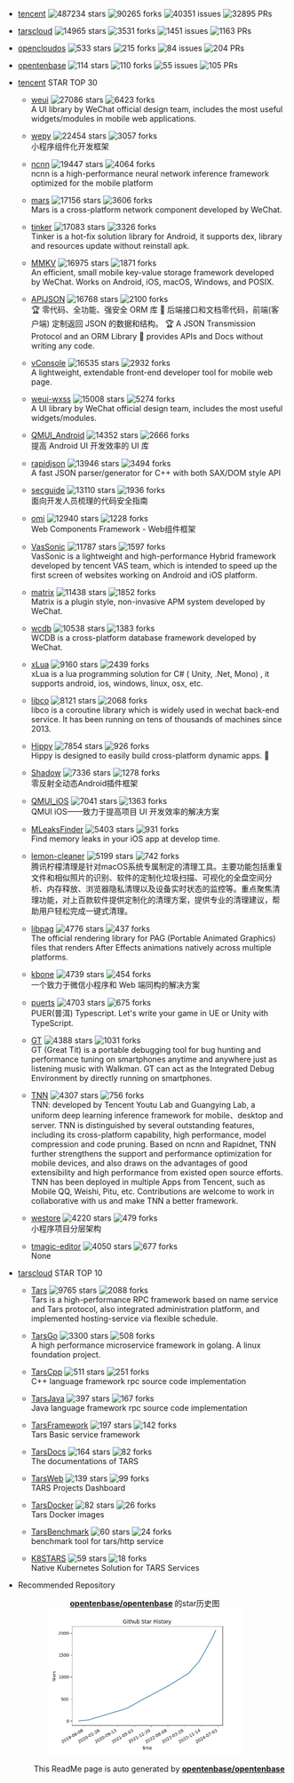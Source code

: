 
+ [tencent](https://github.com/tencent)
![487234 stars](https://img.shields.io/badge/Stars-487234-green)
![90265 forks](https://img.shields.io/badge/Forks-90265-green)
![40351 issues](https://img.shields.io/badge/Issues-40351-green)
![32895 PRs](https://img.shields.io/badge/PRs-32895-green)

+ [tarscloud](https://github.com/tarscloud)
![14965 stars](https://img.shields.io/badge/Stars-14965-green)
![3531 forks](https://img.shields.io/badge/Forks-3531-green)
![1451 issues](https://img.shields.io/badge/Issues-1451-green)
![1163 PRs](https://img.shields.io/badge/PRs-1163-green)

+ [opencloudos](https://github.com/opencloudos)
![533 stars](https://img.shields.io/badge/Stars-533-green)
![215 forks](https://img.shields.io/badge/Forks-215-green)
![84 issues](https://img.shields.io/badge/Issues-84-green)
![204 PRs](https://img.shields.io/badge/PRs-204-green)

+ [opentenbase](https://github.com/opentenbase)
![114 stars](https://img.shields.io/badge/Stars-114-green)
![110 forks](https://img.shields.io/badge/Forks-110-green)
![55 issues](https://img.shields.io/badge/Issues-55-green)
![105 PRs](https://img.shields.io/badge/PRs-105-green)



+ [tencent](https://github.com/tencent) STAR TOP 30
    
    + [weui](https://github.com/tencent/weui) 
    ![27086 stars](https://img.shields.io/badge/Stars-27086-green)
    ![6423 forks](https://img.shields.io/badge/Forks-6423-green)  
    A UI library by WeChat official design team, includes the most useful widgets/modules in mobile web applications.
    
    + [wepy](https://github.com/tencent/wepy) 
    ![22454 stars](https://img.shields.io/badge/Stars-22454-green)
    ![3057 forks](https://img.shields.io/badge/Forks-3057-green)  
    小程序组件化开发框架
    
    + [ncnn](https://github.com/tencent/ncnn) 
    ![19447 stars](https://img.shields.io/badge/Stars-19447-green)
    ![4064 forks](https://img.shields.io/badge/Forks-4064-green)  
    ncnn is a high-performance neural network inference framework optimized for the mobile platform
    
    + [mars](https://github.com/tencent/mars) 
    ![17156 stars](https://img.shields.io/badge/Stars-17156-green)
    ![3606 forks](https://img.shields.io/badge/Forks-3606-green)  
    Mars is a cross-platform network component  developed by WeChat.
    
    + [tinker](https://github.com/tencent/tinker) 
    ![17083 stars](https://img.shields.io/badge/Stars-17083-green)
    ![3326 forks](https://img.shields.io/badge/Forks-3326-green)  
    Tinker is a hot-fix solution library for Android, it supports dex, library and resources update without reinstall apk.
    
    + [MMKV](https://github.com/tencent/MMKV) 
    ![16975 stars](https://img.shields.io/badge/Stars-16975-green)
    ![1871 forks](https://img.shields.io/badge/Forks-1871-green)  
    An efficient, small mobile key-value storage framework developed by WeChat. Works on Android, iOS, macOS, Windows, and POSIX.
    
    + [APIJSON](https://github.com/tencent/APIJSON) 
    ![16768 stars](https://img.shields.io/badge/Stars-16768-green)
    ![2100 forks](https://img.shields.io/badge/Forks-2100-green)  
    🏆 零代码、全功能、强安全 ORM 库 🚀 后端接口和文档零代码，前端(客户端) 定制返回 JSON 的数据和结构。 🏆 A JSON Transmission Protocol and an ORM Library 🚀  provides APIs and Docs without writing any code.
    
    + [vConsole](https://github.com/tencent/vConsole) 
    ![16535 stars](https://img.shields.io/badge/Stars-16535-green)
    ![2932 forks](https://img.shields.io/badge/Forks-2932-green)  
    A lightweight, extendable front-end developer tool for mobile web page.
    
    + [weui-wxss](https://github.com/tencent/weui-wxss) 
    ![15008 stars](https://img.shields.io/badge/Stars-15008-green)
    ![5274 forks](https://img.shields.io/badge/Forks-5274-green)  
    A UI library by WeChat official design team, includes the most useful widgets/modules.
    
    + [QMUI_Android](https://github.com/tencent/QMUI_Android) 
    ![14352 stars](https://img.shields.io/badge/Stars-14352-green)
    ![2666 forks](https://img.shields.io/badge/Forks-2666-green)  
    提高 Android UI 开发效率的 UI 库
    
    + [rapidjson](https://github.com/tencent/rapidjson) 
    ![13946 stars](https://img.shields.io/badge/Stars-13946-green)
    ![3494 forks](https://img.shields.io/badge/Forks-3494-green)  
    A fast JSON parser/generator for C++ with both SAX/DOM style API
    
    + [secguide](https://github.com/tencent/secguide) 
    ![13110 stars](https://img.shields.io/badge/Stars-13110-green)
    ![1936 forks](https://img.shields.io/badge/Forks-1936-green)  
    面向开发人员梳理的代码安全指南
    
    + [omi](https://github.com/tencent/omi) 
    ![12940 stars](https://img.shields.io/badge/Stars-12940-green)
    ![1228 forks](https://img.shields.io/badge/Forks-1228-green)  
    Web Components Framework - Web组件框架
    
    + [VasSonic](https://github.com/tencent/VasSonic) 
    ![11787 stars](https://img.shields.io/badge/Stars-11787-green)
    ![1597 forks](https://img.shields.io/badge/Forks-1597-green)  
    VasSonic is a lightweight and high-performance Hybrid framework developed by tencent VAS team, which is intended to speed up the first screen of websites working on Android and iOS platform. 
    
    + [matrix](https://github.com/tencent/matrix) 
    ![11438 stars](https://img.shields.io/badge/Stars-11438-green)
    ![1852 forks](https://img.shields.io/badge/Forks-1852-green)  
    Matrix is a plugin style, non-invasive APM system developed by WeChat.
    
    + [wcdb](https://github.com/tencent/wcdb) 
    ![10538 stars](https://img.shields.io/badge/Stars-10538-green)
    ![1383 forks](https://img.shields.io/badge/Forks-1383-green)  
    WCDB is a cross-platform database framework developed by WeChat.
    
    + [xLua](https://github.com/tencent/xLua) 
    ![9160 stars](https://img.shields.io/badge/Stars-9160-green)
    ![2439 forks](https://img.shields.io/badge/Forks-2439-green)  
    xLua is a lua programming solution for  C# ( Unity, .Net, Mono) , it supports android, ios, windows, linux, osx, etc.
    
    + [libco](https://github.com/tencent/libco) 
    ![8121 stars](https://img.shields.io/badge/Stars-8121-green)
    ![2068 forks](https://img.shields.io/badge/Forks-2068-green)  
    libco is a coroutine library which is widely used in wechat  back-end service. It has been running on tens of thousands of machines since 2013.
    
    + [Hippy](https://github.com/tencent/Hippy) 
    ![7854 stars](https://img.shields.io/badge/Stars-7854-green)
    ![926 forks](https://img.shields.io/badge/Forks-926-green)  
    Hippy is designed to easily build cross-platform dynamic apps. 👏
    
    + [Shadow](https://github.com/tencent/Shadow) 
    ![7336 stars](https://img.shields.io/badge/Stars-7336-green)
    ![1278 forks](https://img.shields.io/badge/Forks-1278-green)  
    零反射全动态Android插件框架
    
    + [QMUI_iOS](https://github.com/tencent/QMUI_iOS) 
    ![7041 stars](https://img.shields.io/badge/Stars-7041-green)
    ![1363 forks](https://img.shields.io/badge/Forks-1363-green)  
    QMUI iOS——致力于提高项目 UI 开发效率的解决方案
    
    + [MLeaksFinder](https://github.com/tencent/MLeaksFinder) 
    ![5403 stars](https://img.shields.io/badge/Stars-5403-green)
    ![931 forks](https://img.shields.io/badge/Forks-931-green)  
    Find memory leaks in your iOS app at develop time.
    
    + [lemon-cleaner](https://github.com/tencent/lemon-cleaner) 
    ![5199 stars](https://img.shields.io/badge/Stars-5199-green)
    ![742 forks](https://img.shields.io/badge/Forks-742-green)  
    腾讯柠檬清理是针对macOS系统专属制定的清理工具。主要功能包括重复文件和相似照片的识别、软件的定制化垃圾扫描、可视化的全盘空间分析、内存释放、浏览器隐私清理以及设备实时状态的监控等。重点聚焦清理功能，对上百款软件提供定制化的清理方案，提供专业的清理建议，帮助用户轻松完成一键式清理。
    
    + [libpag](https://github.com/tencent/libpag) 
    ![4776 stars](https://img.shields.io/badge/Stars-4776-green)
    ![437 forks](https://img.shields.io/badge/Forks-437-green)  
    The official rendering library for PAG (Portable Animated Graphics) files that renders After Effects animations natively across multiple platforms.
    
    + [kbone](https://github.com/tencent/kbone) 
    ![4739 stars](https://img.shields.io/badge/Stars-4739-green)
    ![454 forks](https://img.shields.io/badge/Forks-454-green)  
    一个致力于微信小程序和 Web 端同构的解决方案
    
    + [puerts](https://github.com/tencent/puerts) 
    ![4703 stars](https://img.shields.io/badge/Stars-4703-green)
    ![675 forks](https://img.shields.io/badge/Forks-675-green)  
    PUER(普洱) Typescript. Let's write your game in UE or Unity with TypeScript.
    
    + [GT](https://github.com/tencent/GT) 
    ![4388 stars](https://img.shields.io/badge/Stars-4388-green)
    ![1031 forks](https://img.shields.io/badge/Forks-1031-green)  
    GT (Great Tit) is a portable debugging tool for bug hunting and performance tuning on smartphones anytime and anywhere just as listening music with Walkman. GT can act as the Integrated Debug Environment by directly running on smartphones.
    
    + [TNN](https://github.com/tencent/TNN) 
    ![4307 stars](https://img.shields.io/badge/Stars-4307-green)
    ![756 forks](https://img.shields.io/badge/Forks-756-green)  
    TNN: developed by Tencent Youtu Lab and Guangying Lab, a uniform deep learning inference framework for mobile、desktop and server. TNN is distinguished by several outstanding features, including its cross-platform capability, high performance, model compression and code pruning. Based on ncnn and Rapidnet, TNN further strengthens the support and performance optimization for mobile devices, and also draws on the advantages of good extensibility and high performance from existed open source efforts. TNN has been deployed in multiple Apps from Tencent, such as Mobile QQ, Weishi, Pitu, etc. Contributions are welcome to work in collaborative with us and make TNN a better framework. 
    
    + [westore](https://github.com/tencent/westore) 
    ![4220 stars](https://img.shields.io/badge/Stars-4220-green)
    ![479 forks](https://img.shields.io/badge/Forks-479-green)  
    小程序项目分层架构
    
    + [tmagic-editor](https://github.com/tencent/tmagic-editor) 
    ![4050 stars](https://img.shields.io/badge/Stars-4050-green)
    ![677 forks](https://img.shields.io/badge/Forks-677-green)  
    None
    

+ [tarscloud](https://github.com/tarscloud) STAR TOP 10
    
    + [Tars](https://github.com/tarscloud/Tars) 
    ![9765 stars](https://img.shields.io/badge/Stars-9765-green)
    ![2088 forks](https://img.shields.io/badge/Forks-2088-green)  
    Tars is a high-performance RPC framework based on name service and Tars protocol, also integrated administration platform, and implemented hosting-service via flexible schedule.
    
    + [TarsGo](https://github.com/tarscloud/TarsGo) 
    ![3300 stars](https://img.shields.io/badge/Stars-3300-green)
    ![508 forks](https://img.shields.io/badge/Forks-508-green)  
    A  high performance microservice  framework  in golang. A linux foundation project.
    
    + [TarsCpp](https://github.com/tarscloud/TarsCpp) 
    ![511 stars](https://img.shields.io/badge/Stars-511-green)
    ![251 forks](https://img.shields.io/badge/Forks-251-green)  
    C++ language framework rpc source code implementation
    
    + [TarsJava](https://github.com/tarscloud/TarsJava) 
    ![397 stars](https://img.shields.io/badge/Stars-397-green)
    ![167 forks](https://img.shields.io/badge/Forks-167-green)  
    Java language framework rpc source code implementation
    
    + [TarsFramework](https://github.com/tarscloud/TarsFramework) 
    ![197 stars](https://img.shields.io/badge/Stars-197-green)
    ![142 forks](https://img.shields.io/badge/Forks-142-green)  
    Tars Basic service framework
    
    + [TarsDocs](https://github.com/tarscloud/TarsDocs) 
    ![164 stars](https://img.shields.io/badge/Stars-164-green)
    ![82 forks](https://img.shields.io/badge/Forks-82-green)  
    The documentations of TARS
    
    + [TarsWeb](https://github.com/tarscloud/TarsWeb) 
    ![139 stars](https://img.shields.io/badge/Stars-139-green)
    ![99 forks](https://img.shields.io/badge/Forks-99-green)  
    TARS Projects Dashboard
    
    + [TarsDocker](https://github.com/tarscloud/TarsDocker) 
    ![82 stars](https://img.shields.io/badge/Stars-82-green)
    ![26 forks](https://img.shields.io/badge/Forks-26-green)  
    Tars Docker  images
    
    + [TarsBenchmark](https://github.com/tarscloud/TarsBenchmark) 
    ![60 stars](https://img.shields.io/badge/Stars-60-green)
    ![24 forks](https://img.shields.io/badge/Forks-24-green)  
    benchmark tool for tars/http service
    
    + [K8STARS](https://github.com/tarscloud/K8STARS) 
    ![59 stars](https://img.shields.io/badge/Stars-59-green)
    ![18 forks](https://img.shields.io/badge/Forks-18-green)  
    Native Kubernetes  Solution for TARS Services
    


+ Recommended Repository  
<p align="center">
      <strong>
        <a href="https://github.com/opentenbase/opentenbase" target="_blank">opentenbase/opentenbase</a>
      </strong>  的star历史图
  <br>
  <img src="https://raw.githubusercontent.com/ButterAndButterfly/GithubTools/master/data/stars_history.jpg" width="350px"></img>    
</p>

<p align="right">
      This ReadMe page is auto generated by 
      <strong>
        <a href="https://github.com/opentenbase/opentenbase" target="_blank">opentenbase/opentenbase</a><br>
      </strong>   
</p>